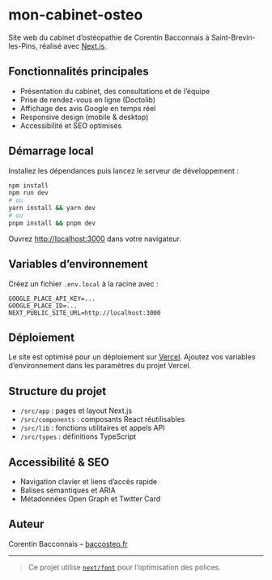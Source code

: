 # mon-cabinet-osteo

Site web du cabinet d’ostéopathie de Corentin Bacconnais à Saint-Brevin-les-Pins, réalisé avec [Next.js](https://nextjs.org).

## Fonctionnalités principales

- Présentation du cabinet, des consultations et de l’équipe
- Prise de rendez-vous en ligne (Doctolib)
- Affichage des avis Google en temps réel
- Responsive design (mobile & desktop)
- Accessibilité et SEO optimisés

## Démarrage local

Installez les dépendances puis lancez le serveur de développement :

```bash
npm install
npm run dev
# ou
yarn install && yarn dev
# ou
pnpm install && pnpm dev
```

Ouvrez [http://localhost:3000](http://localhost:3000) dans votre navigateur.

## Variables d’environnement

Créez un fichier `.env.local` à la racine avec :

```
GOOGLE_PLACE_API_KEY=...
GOOGLE_PLACE_ID=...
NEXT_PUBLIC_SITE_URL=http://localhost:3000
```

## Déploiement

Le site est optimisé pour un déploiement sur [Vercel](https://vercel.com/).
Ajoutez vos variables d’environnement dans les paramètres du projet Vercel.

## Structure du projet

- `/src/app` : pages et layout Next.js
- `/src/components` : composants React réutilisables
- `/src/lib` : fonctions utilitaires et appels API
- `/src/types` : définitions TypeScript

## Accessibilité & SEO

- Navigation clavier et liens d’accès rapide
- Balises sémantiques et ARIA
- Métadonnées Open Graph et Twitter Card

## Auteur

Corentin Bacconnais – [baccosteo.fr](https://www.baccosteo.fr)

---

> Ce projet utilise [`next/font`](https://nextjs.org/docs/app/building-your-application/optimizing/fonts) pour l’optimisation des polices.
